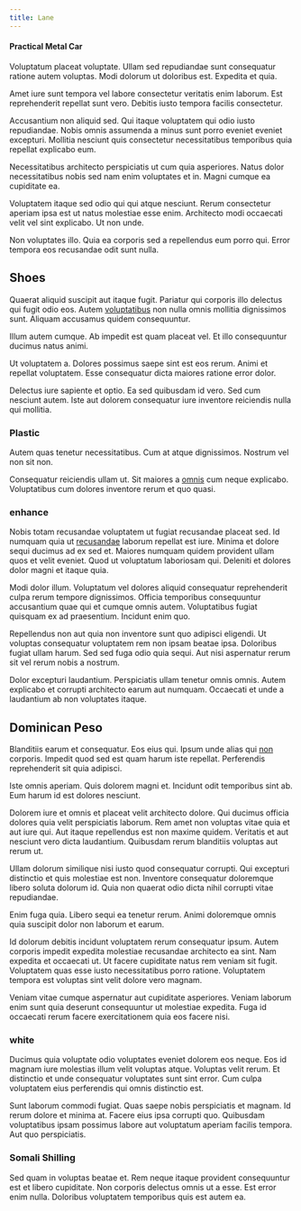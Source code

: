 ```yaml
---
title: Lane
---
```


#### Practical Metal Car

Voluptatum placeat voluptate. Ullam sed repudiandae sunt consequatur ratione autem voluptas. Modi dolorum ut doloribus est. Expedita et quia.

Amet iure sunt tempora vel labore consectetur veritatis enim laborum. Est reprehenderit repellat sunt vero. Debitis iusto tempora facilis consectetur.

Accusantium non aliquid sed. Qui itaque voluptatem qui odio iusto repudiandae. Nobis omnis assumenda a minus sunt porro eveniet eveniet excepturi. Mollitia nesciunt quis consectetur necessitatibus temporibus quia repellat explicabo eum.

Necessitatibus architecto perspiciatis ut cum quia asperiores. Natus dolor necessitatibus nobis sed nam enim voluptates et in. Magni cumque ea cupiditate ea.

Voluptatem itaque sed odio qui qui atque nesciunt. Rerum consectetur aperiam ipsa est ut natus molestiae esse enim. Architecto modi occaecati velit vel sint explicabo. Ut non unde.

Non voluptates illo. Quia ea corporis sed a repellendus eum porro qui. Error tempora eos recusandae odit sunt nulla.

## Shoes

Quaerat aliquid suscipit aut itaque fugit. Pariatur qui corporis illo delectus qui fugit odio eos. Autem [voluptatibus](/aspernatur/strategist_silver.md) non nulla omnis mollitia dignissimos sunt. Aliquam accusamus quidem consequuntur.

Illum autem cumque. Ab impedit est quam placeat vel. Et illo consequuntur ducimus natus animi.

Ut voluptatem a. Dolores possimus saepe sint est eos rerum. Animi et repellat voluptatem. Esse consequatur dicta maiores ratione error dolor.

Delectus iure sapiente et optio. Ea sed quibusdam id vero. Sed cum nesciunt autem. Iste aut dolorem consequatur iure inventore reiciendis nulla qui mollitia.

### Plastic

Autem quas tenetur necessitatibus. Cum at atque dignissimos. Nostrum vel non sit non.

Consequatur reiciendis ullam ut. Sit maiores a [omnis](/facere/adipisci/quantifying_tasty_rubber_pants.md) cum neque explicabo. Voluptatibus cum dolores inventore rerum et quo quasi.

### enhance

Nobis totam recusandae voluptatem ut fugiat recusandae placeat sed. Id numquam quia ut [recusandae](/dolore/odio/benchmark_invoice_eyeballs.md) laborum repellat est iure. Minima et dolore sequi ducimus ad ex sed et. Maiores numquam quidem provident ullam quos et velit eveniet. Quod ut voluptatum laboriosam qui. Deleniti et dolores dolor magni et itaque quia.

Modi dolor illum. Voluptatum vel dolores aliquid consequatur reprehenderit culpa rerum tempore dignissimos. Officia temporibus consequuntur accusantium quae qui et cumque omnis autem. Voluptatibus fugiat quisquam ex ad praesentium. Incidunt enim quo.

Repellendus non aut quia non inventore sunt quo adipisci eligendi. Ut voluptas consequatur voluptatem rem non ipsam beatae ipsa. Doloribus fugiat ullam harum. Sed sed fuga odio quia sequi. Aut nisi aspernatur rerum sit vel rerum nobis a nostrum.

Dolor excepturi laudantium. Perspiciatis ullam tenetur omnis omnis. Autem explicabo et corrupti architecto earum aut numquam. Occaecati et unde a laudantium ab non voluptates itaque.

## Dominican Peso

Blanditiis earum et consequatur. Eos eius qui. Ipsum unde alias qui [non](/earum/et/planner_lesotho_loti.md) corporis. Impedit quod sed est quam harum iste repellat. Perferendis reprehenderit sit quia adipisci.

Iste omnis aperiam. Quis dolorem magni et. Incidunt odit temporibus sint ab. Eum harum id est dolores nesciunt.

Dolorem iure et omnis et placeat velit architecto dolore. Qui ducimus officia dolores quia velit perspiciatis laborum. Rem amet non voluptas vitae quia et aut iure qui. Aut itaque repellendus est non maxime quidem. Veritatis et aut nesciunt vero dicta laudantium. Quibusdam rerum blanditiis voluptas aut rerum ut.

Ullam dolorum similique nisi iusto quod consequatur corrupti. Qui excepturi distinctio et quis molestiae est non. Inventore consequatur doloremque libero soluta dolorum id. Quia non quaerat odio dicta nihil corrupti vitae repudiandae.

Enim fuga quia. Libero sequi ea tenetur rerum. Animi doloremque omnis quia suscipit dolor non laborum et earum.

Id dolorum debitis incidunt voluptatem rerum consequatur ipsum. Autem corporis impedit expedita molestiae recusandae architecto ea sint. Nam expedita et occaecati ut. Ut facere cupiditate natus rem veniam sit fugit. Voluptatem quas esse iusto necessitatibus porro ratione. Voluptatem tempora est voluptas sint velit dolore vero magnam.

Veniam vitae cumque aspernatur aut cupiditate asperiores. Veniam laborum enim sunt quia deserunt consequuntur ut molestiae expedita. Fuga id occaecati rerum facere exercitationem quia eos facere nisi.

### white

Ducimus quia voluptate odio voluptates eveniet dolorem eos neque. Eos id magnam iure molestias illum velit voluptas atque. Voluptas velit rerum. Et distinctio et unde consequatur voluptates sunt sint error. Cum culpa voluptatem eius perferendis qui omnis distinctio est.

Sunt laborum commodi fugiat. Quas saepe nobis perspiciatis et magnam. Id rerum dolore et minima at. Facere eius ipsa corrupti quo. Quibusdam voluptatibus ipsam possimus labore aut voluptatum aperiam facilis tempora. Aut quo perspiciatis.

### Somali Shilling

Sed quam in voluptas beatae et. Rem neque itaque provident consequuntur est et libero cupiditate. Non corporis delectus omnis ut a esse. Est error enim nulla. Doloribus voluptatem temporibus quis est autem ea.
